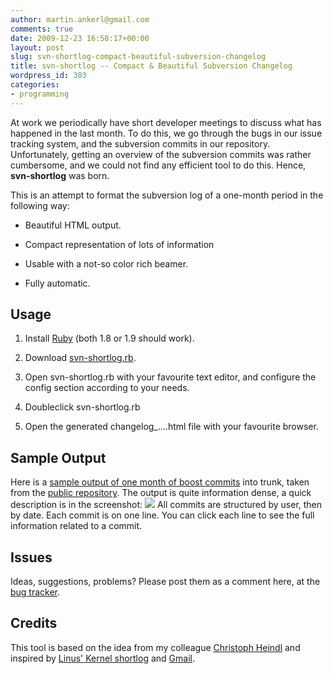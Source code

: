 ```yaml
---
author: martin.ankerl@gmail.com
comments: true
date: 2009-12-23 16:58:17+00:00
layout: post
slug: svn-shortlog-compact-beautiful-subversion-changelog
title: svn-shortlog -- Compact & Beautiful Subversion Changelog
wordpress_id: 303
categories:
- programming
---
```


At work we periodically have short developer meetings to discuss what has happened in the last month. To do this, we go through the bugs in our issue tracking system, and the subversion commits in our repository. Unfortunately, getting an overview of the subversion commits was rather cumbersome, and we could not find any efficient tool to do this. Hence, **svn-shortlog** was born.

This is an attempt to format the subversion log of a one-month period in the following way:




  * Beautiful HTML output.


  * Compact representation of lots of information


  * Usable with a not-so color rich beamer.


  * Fully automatic.





## Usage






  1. Install [Ruby](http://www.ruby-lang.org/de/) (both 1.8 or 1.9 should work).


  2. Download [svn-shortlog.rb](http://svn-shortlog.googlecode.com/svn/trunk/svn-shortlog.rb).


  3. Open svn-shortlog.rb with your favourite text editor, and configure the config section according to your needs.


  4. Doubleclick svn-shortlog.rb


  5. Open the generated changelog_....html file with your favourite browser.





## Sample Output


Here is a [sample output of one month of boost commits](http://martin.ankerl.com/wp-content/uploads/2009/12/changes_2009-12-01_to_2009-12-31.html) into trunk, taken from the [public repository](http://www.boost.org/users/download/#repository). The output is quite information dense, a quick description is in the screenshot: ![](http://martin.ankerl.com/wp-content/uploads/2009/12/documentation.png) All commits are structured by user, then by date. Each commit is on one line. You can click each line to see the full information related to a commit.



## Issues


Ideas, suggestions, problems? Please post them as a comment here, at the [bug tracker](https://code.google.com/p/svn-shortlog/issues/list).



## Credits


This tool is based on the idea from my colleague [Christoph Heindl](http://cheind.wordpress.com/) and inspired by [Linus' Kernel shortlog](http://groups.google.com/group/linux.kernel/msg/d43224c9ba53f0cc?) and [Gmail](http://mail.google.com/).

